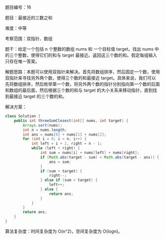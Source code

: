 题目编号：16

题目：最接近的三数之和

难度：中等

考察范围：双指针、数组

题干：给定一个包括 n 个整数的数组 nums 和 一个目标值 target。找出 nums 中的三个整数，使得它们的和与 target 最接近。返回这三个数的和。假定每组输入只存在唯一答案。

解题思路：本题可以使用双指针来解决。首先将数组排序，然后固定一个数，使用双指针来寻找另外两个数，使得三个数的和最接近 target。具体来说，我们可以先将数组排序，然后枚举第一个数，将另外两个数的指针分别指向第一个数的后面和数组的最后面，然后根据三个数的和与 target 的大小关系来移动指针，直到找到最接近 target 的三个数的和。

解决方案：

```java
class Solution {
    public int threeSumClosest(int[] nums, int target) {
        Arrays.sort(nums);
        int n = nums.length;
        int ans = nums[0] + nums[1] + nums[2];
        for (int i = 0; i < n; i++) {
            int left = i + 1, right = n - 1;
            while (left < right) {
                int sum = nums[i] + nums[left] + nums[right];
                if (Math.abs(target - sum) < Math.abs(target - ans)) {
                    ans = sum;
                }
                if (sum > target) {
                    right--;
                } else if (sum < target) {
                    left++;
                } else {
                    return ans;
                }
            }
        }
        return ans;
    }
}
```

算法复杂度：时间复杂度为 O(n^2)，空间复杂度为 O(logn)。